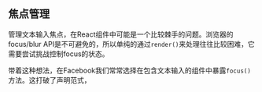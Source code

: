 ## 焦点管理

管理文本输入焦点，在React组件中可能是一个比较棘手的问题。浏览器的focus/blur API是不可避免的，所以单纯的通过`render()`来处理往往比较困难，它需要尝试挑战控制focus的状态。

带着这种想法，在Facebook我们常常选择在包含文本输入的组件中暴露`focus()`方法。这打破了声明范式，

